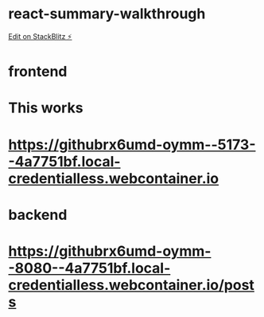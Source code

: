 # react-summary-walkthrough

[Edit on StackBlitz ⚡️](https://stackblitz.com/edit/github-rx6umd)

# frontend

# This works

# https://githubrx6umd-oymm--5173--4a7751bf.local-credentialless.webcontainer.io

# backend

# https://githubrx6umd-oymm--8080--4a7751bf.local-credentialless.webcontainer.io/posts
